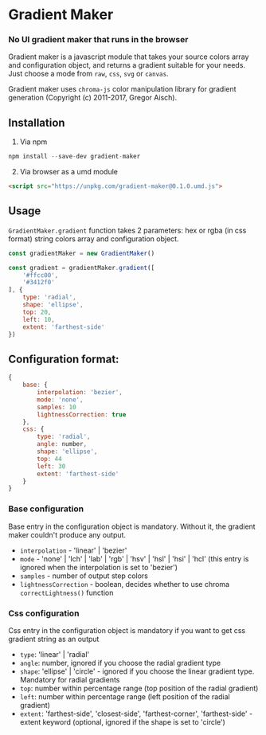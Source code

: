 # Gradient Maker
### No UI gradient maker that runs in the browser

Gradient maker is a javascript module that takes your source colors array and configuration object, and returns a gradient suitable for your needs. Just choose a mode from `raw`, `css`, `svg` or `canvas`.

Gradient maker uses `chroma-js` color manipulation library for gradient generation (Copyright (c) 2011-2017, Gregor Aisch).

## Installation

1. Via npm
```javascript
npm install --save-dev gradient-maker
```
2. Via browser as a umd module
```html
<script src="https://unpkg.com/gradient-maker@0.1.0.umd.js">
```

## Usage
`GradientMaker.gradient` function takes 2 parameters: hex or rgba (in css format) string colors array and configuration object.
```javascript
const gradientMaker = new GradientMaker()

const gradient = gradientMaker.gradient([
    '#ffcc00',
    '#3412f0'
], {
    type: 'radial',
    shape: 'ellipse',
    top: 20,
    left: 10,
    extent: 'farthest-side'
})
```

## Configuration format:
```javascript
{
    base: {
        interpolation: 'bezier',
        mode: 'none',
        samples: 10
        lightnessCorrection: true
    },
    css: {
        type: 'radial',
        angle: number,
        shape: 'ellipse',
        top: 44
        left: 30
        extent: 'farthest-side'
    }
}
```

### Base configuration
Base entry in the configuration object is mandatory. Without it, the gradient maker couldn't produce any output.
- `interpolation` - 'linear' | 'bezier'
- `mode` - 'none' | 'lch' | 'lab' | 'rgb' | 'hsv' | 'hsl' | 'hsi' | 'hcl' (this entry is ignored when the interpolation is set to 'bezier')
- `samples` - number of output step colors
- `lightnessCorrection` - boolean, decides whether to use chroma `correctLightness()` function

### Css configuration
Css entry in the configuration object is mandatory if you want to get css gradient string as an output
- `type`: 'linear' | 'radial'
- `angle`: number, ignored if you choose the radial gradient type
- `shape`: 'ellipse' | 'circle' - ignored if you choose the linear gradient type. Mandatory for radial gradients
- `top`: number within percentage range (top position of the radial gradient)
- `left`: number within percentage range (left position of the radial gradient)
- `extent`: 'farthest-side', 'closest-side', 'farthest-corner', 'farthest-side' - extent keyword (optional, ignored if the shape is set to 'circle')